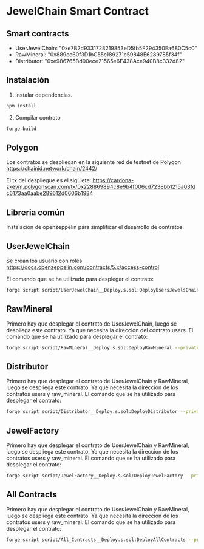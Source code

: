 # JewelChain Smart Contract

## Smart contracts

- UserJewelChain: "0xe7B2d9331728219853eD5fb5F294350Ea680C5c0"
- RawMineral: "0x889cc60f3D1bC55c189271c59848E6289785f34f"
- Distributor: "0xe986765Bd00ece21565e6E438Ace940B8c332d82"


## Instalación
1. Instalar dependencias.
```bash
npm install
```
2. Compilar contrato
```bash
forge build
```

## Polygon
Los contratos se despliegan en la siguiente red de testnet de Polygon
https://chainid.network/chain/2442/


El tx del despliegue es el siguiete: https://cardona-zkevm.polygonscan.com/tx/0x228869894c8e9b4f006cd7238bb1215a03fdc6173aa0aabe289612d0606b1984

## Libreria común
Instalación de openzeppelin para simplificar el desarrollo de contratos.

## UserJewelChain

Se crean los usuario con roles https://docs.openzeppelin.com/contracts/5.x/access-control

El comando que se ha utilizado para desplegar el contrato:
```bash
forge script script/UserJewelChain__Deploy.s.sol:DeployUsersJewelsChain --private-key $PRIVATE_KEY --rpc-url mumbai --broadcast --legacy
```


## RawMineral
Primero hay que desplegar el contrato de UserJewelChain, luego se despliega este contrato. Ya que necesita la direccion del contrato users.
El comando que se ha utilizado para desplegar el contrato:
```bash
forge script script/RawMineral__Deploy.s.sol:DeployRawMineral --private-key $PRIVATE_KEY --rpc-url mumbai --broadcast --legacy
```

## Distributor
Primero hay que desplegar el contrato de UserJewelChain y RawMineral, luego se despliega este contrato. Ya que necesita la direccion de los contratos users y raw_mineral.
El comando que se ha utilizado para desplegar el contrato:
```bash
forge script script/Distributor__Deploy.s.sol:DeployDistributor --private-key $PRIVATE_KEY --rpc-url mumbai --broadcast --legacy
```


## JewelFactory
Primero hay que desplegar el contrato de UserJewelChain y RawMineral, luego se despliega este contrato. Ya que necesita la direccion de los contratos users y raw_mineral.
El comando que se ha utilizado para desplegar el contrato:
```bash
forge script script/JewelFactory__Deploy.s.sol:DeployJewelFactory --private-key $PRIVATE_KEY --rpc-url mumbai --broadcast --legacy
```


## All Contracts
Primero hay que desplegar el contrato de UserJewelChain y RawMineral, luego se despliega este contrato. Ya que necesita la direccion de los contratos users y raw_mineral.
El comando que se ha utilizado para desplegar el contrato:
```bash
forge script script/All_Contracts__Deploy.s.sol:DeployAllContracts --private-key $PRIVATE_KEY --rpc-url mumbai --broadcast --legacy
```